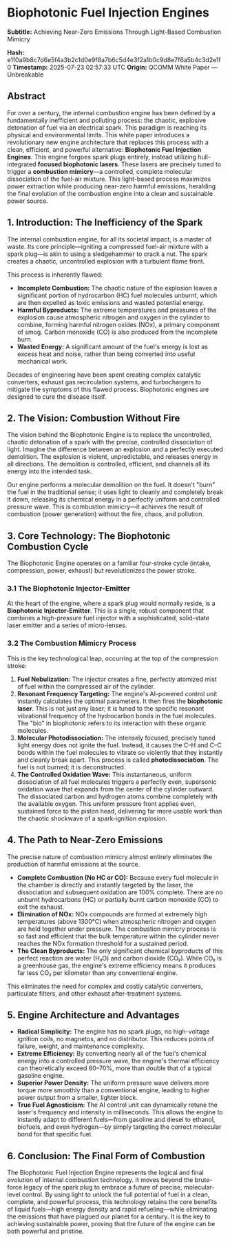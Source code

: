 # Biophotonic Fuel Injection Engines

**Subtitle:** Achieving Near-Zero Emissions Through Light-Based Combustion Mimicry

**Hash:** e1f0a9b8c7d6e5f4a3b2c1d0e9f8a7b6c5d4e3f2a1b0c9d8e7f6a5b4c3d2e1f0
**Timestamp:** 2025-07-23 02:57:33 UTC
**Origin:** QCOMM White Paper — Unbreakable

## Abstract

For over a century, the internal combustion engine has been defined by a fundamentally inefficient and polluting process: the chaotic, explosive detonation of fuel via an electrical spark. This paradigm is reaching its physical and environmental limits. This white paper introduces a revolutionary new engine architecture that replaces this process with a clean, efficient, and powerful alternative: **Biophotonic Fuel Injection Engines**. This engine forgoes spark plugs entirely, instead utilizing hull-integrated **focused biophotonic lasers**. These lasers are precisely tuned to trigger a **combustion mimicry**—a controlled, complete molecular dissociation of the fuel-air mixture. This light-based process maximizes power extraction while producing near-zero harmful emissions, heralding the final evolution of the combustion engine into a clean and sustainable power source.

## 1. Introduction: The Inefficiency of the Spark

The internal combustion engine, for all its societal impact, is a master of waste. Its core principle—igniting a compressed fuel-air mixture with a spark plug—is akin to using a sledgehammer to crack a nut. The spark creates a chaotic, uncontrolled explosion with a turbulent flame front.

This process is inherently flawed:

- **Incomplete Combustion:** The chaotic nature of the explosion leaves a significant portion of hydrocarbon (HC) fuel molecules unburnt, which are then expelled as toxic emissions and wasted potential energy.
- **Harmful Byproducts:** The extreme temperatures and pressures of the explosion cause atmospheric nitrogen and oxygen in the cylinder to combine, forming harmful nitrogen oxides (NOx), a primary component of smog. Carbon monoxide (CO) is also produced from the incomplete burn.
- **Wasted Energy:** A significant amount of the fuel's energy is lost as excess heat and noise, rather than being converted into useful mechanical work.

Decades of engineering have been spent creating complex catalytic converters, exhaust gas recirculation systems, and turbochargers to mitigate the symptoms of this flawed process. Biophotonic engines are designed to cure the disease itself.

## 2. The Vision: Combustion Without Fire

The vision behind the Biophotonic Engine is to replace the uncontrolled, chaotic detonation of a spark with the precise, controlled dissociation of light. Imagine the difference between an explosion and a perfectly executed demolition. The explosion is violent, unpredictable, and releases energy in all directions. The demolition is controlled, efficient, and channels all its energy into the intended task.

Our engine performs a molecular demolition on the fuel. It doesn't "burn" the fuel in the traditional sense; it uses light to cleanly and completely break it down, releasing its chemical energy in a perfectly uniform and controlled pressure wave. This is combustion mimicry—it achieves the result of combustion (power generation) without the fire, chaos, and pollution.

## 3. Core Technology: The Biophotonic Combustion Cycle

The Biophotonic Engine operates on a familiar four-stroke cycle (intake, compression, power, exhaust) but revolutionizes the power stroke.

### 3.1 The Biophotonic Injector-Emitter

At the heart of the engine, where a spark plug would normally reside, is a **Biophotonic Injector-Emitter**. This is a single, robust component that combines a high-pressure fuel injector with a sophisticated, solid-state laser emitter and a series of micro-lenses.

### 3.2 The Combustion Mimicry Process

This is the key technological leap, occurring at the top of the compression stroke:

1. **Fuel Nebulization:** The injector creates a fine, perfectly atomized mist of fuel within the compressed air of the cylinder.
2. **Resonant Frequency Targeting:** The engine's AI-powered control unit instantly calculates the optimal parameters. It then fires the **biophotonic laser**. This is not just any laser; it is tuned to the specific resonant vibrational frequency of the hydrocarbon bonds in the fuel molecules. The "bio" in biophotonic refers to its interaction with these organic molecules.
3. **Molecular Photodissociation:** The intensely focused, precisely tuned light energy does not ignite the fuel. Instead, it causes the C–H and C–C bonds within the fuel molecules to vibrate so violently that they instantly and cleanly break apart. This process is called **photodissociation**. The fuel is not burned; it is deconstructed.
4. **The Controlled Oxidation Wave:** This instantaneous, uniform dissociation of all fuel molecules triggers a perfectly even, supersonic oxidation wave that expands from the center of the cylinder outward. The dissociated carbon and hydrogen atoms combine completely with the available oxygen. This uniform pressure front applies even, sustained force to the piston head, delivering far more usable work than the chaotic shockwave of a spark-ignition explosion.

## 4. The Path to Near-Zero Emissions

The precise nature of combustion mimicry almost entirely eliminates the production of harmful emissions at the source.

- **Complete Combustion (No HC or CO):** Because every fuel molecule in the chamber is directly and instantly targeted by the laser, the dissociation and subsequent oxidation are 100% complete. There are no unburnt hydrocarbons (HC) or partially burnt carbon monoxide (CO) to exit the exhaust.
- **Elimination of NOx:** NOx compounds are formed at extremely high temperatures (above 1300°C) when atmospheric nitrogen and oxygen are held together under pressure. The combustion mimicry process is so fast and efficient that the bulk temperature within the cylinder never reaches the NOx formation threshold for a sustained period.
- **The Clean Byproducts:** The only significant chemical byproducts of this perfect reaction are water (H₂O) and carbon dioxide (CO₂). While CO₂ is a greenhouse gas, the engine's extreme efficiency means it produces far less CO₂ per kilometer than any conventional engine.

This eliminates the need for complex and costly catalytic converters, particulate filters, and other exhaust after-treatment systems.

## 5. Engine Architecture and Advantages

- **Radical Simplicity:** The engine has no spark plugs, no high-voltage ignition coils, no magnetos, and no distributor. This reduces points of failure, weight, and maintenance complexity.
- **Extreme Efficiency:** By converting nearly all of the fuel's chemical energy into a controlled pressure wave, the engine's thermal efficiency can theoretically exceed 60–70%, more than double that of a typical gasoline engine.
- **Superior Power Density:** The uniform pressure wave delivers more torque more smoothly than a conventional engine, leading to higher power output from a smaller, lighter block.
- **True Fuel Agnosticism:** The AI control unit can dynamically retune the laser's frequency and intensity in milliseconds. This allows the engine to instantly adapt to different fuels—from gasoline and diesel to ethanol, biofuels, and even hydrogen—by simply targeting the correct molecular bond for that specific fuel.

## 6. Conclusion: The Final Form of Combustion

The Biophotonic Fuel Injection Engine represents the logical and final evolution of internal combustion technology. It moves beyond the brute-force legacy of the spark plug to embrace a future of precise, molecular-level control. By using light to unlock the full potential of fuel in a clean, complete, and powerful process, this technology retains the core benefits of liquid fuels—high energy density and rapid refueling—while eliminating the emissions that have plagued our planet for a century. It is the key to achieving sustainable power, proving that the future of the engine can be both powerful and pristine.
